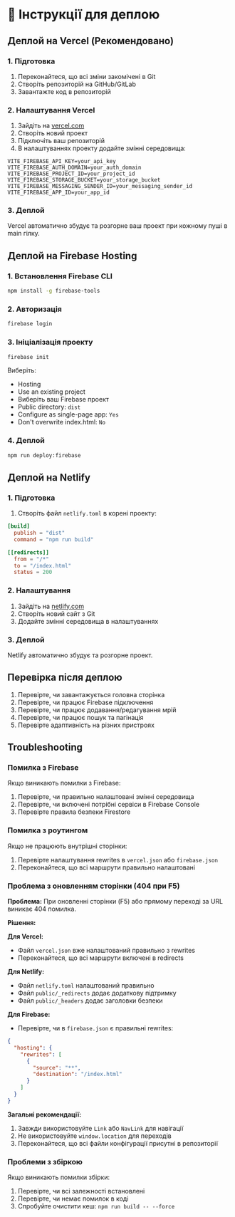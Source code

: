 # 🚀 Інструкції для деплою

## Деплой на Vercel (Рекомендовано)

### 1. Підготовка

1. Переконайтеся, що всі зміни закомічені в Git
2. Створіть репозиторій на GitHub/GitLab
3. Завантажте код в репозиторій

### 2. Налаштування Vercel

1. Зайдіть на [vercel.com](https://vercel.com)
2. Створіть новий проект
3. Підключіть ваш репозиторій
4. В налаштуваннях проекту додайте змінні середовища:

```env
VITE_FIREBASE_API_KEY=your_api_key
VITE_FIREBASE_AUTH_DOMAIN=your_auth_domain
VITE_FIREBASE_PROJECT_ID=your_project_id
VITE_FIREBASE_STORAGE_BUCKET=your_storage_bucket
VITE_FIREBASE_MESSAGING_SENDER_ID=your_messaging_sender_id
VITE_FIREBASE_APP_ID=your_app_id
```

### 3. Деплой

Vercel автоматично збудує та розгорне ваш проект при кожному пуші в main гілку.

## Деплой на Firebase Hosting

### 1. Встановлення Firebase CLI

```bash
npm install -g firebase-tools
```

### 2. Авторизація

```bash
firebase login
```

### 3. Ініціалізація проекту

```bash
firebase init
```

Виберіть:
- Hosting
- Use an existing project
- Виберіть ваш Firebase проект
- Public directory: `dist`
- Configure as single-page app: `Yes`
- Don't overwrite index.html: `No`

### 4. Деплой

```bash
npm run deploy:firebase
```

## Деплой на Netlify

### 1. Підготовка

1. Створіть файл `netlify.toml` в корені проекту:

```toml
[build]
  publish = "dist"
  command = "npm run build"

[[redirects]]
  from = "/*"
  to = "/index.html"
  status = 200
```

### 2. Налаштування

1. Зайдіть на [netlify.com](https://netlify.com)
2. Створіть новий сайт з Git
3. Додайте змінні середовища в налаштуваннях

### 3. Деплой

Netlify автоматично збудує та розгорне проект.

## Перевірка після деплою

1. Перевірте, чи завантажується головна сторінка
2. Перевірте, чи працює Firebase підключення
3. Перевірте, чи працює додавання/редагування мрій
4. Перевірте, чи працює пошук та пагінація
5. Перевірте адаптивність на різних пристроях

## Troubleshooting

### Помилка з Firebase

Якщо виникають помилки з Firebase:
1. Перевірте, чи правильно налаштовані змінні середовища
2. Перевірте, чи включені потрібні сервіси в Firebase Console
3. Перевірте правила безпеки Firestore

### Помилка з роутингом

Якщо не працюють внутрішні сторінки:
1. Перевірте налаштування rewrites в `vercel.json` або `firebase.json`
2. Переконайтеся, що всі маршрути правильно налаштовані

### Проблема з оновленням сторінки (404 при F5)

**Проблема:** При оновленні сторінки (F5) або прямому переході за URL виникає 404 помилка.

**Рішення:**

**Для Vercel:**
- Файл `vercel.json` вже налаштований правильно з rewrites
- Переконайтеся, що всі маршрути включені в redirects

**Для Netlify:**
- Файл `netlify.toml` налаштований правильно
- Файл `public/_redirects` додає додаткову підтримку
- Файл `public/_headers` додає заголовки безпеки

**Для Firebase:**
- Перевірте, чи в `firebase.json` є правильні rewrites:
```json
{
  "hosting": {
    "rewrites": [
      {
        "source": "**",
        "destination": "/index.html"
      }
    ]
  }
}
```

**Загальні рекомендації:**
1. Завжди використовуйте `Link` або `NavLink` для навігації
2. Не використовуйте `window.location` для переходів
3. Переконайтеся, що всі файли конфігурації присутні в репозиторії

### Проблеми з збіркою

Якщо виникають помилки збірки:
1. Перевірте, чи всі залежності встановлені
2. Перевірте, чи немає помилок в коді
3. Спробуйте очистити кеш: `npm run build -- --force` 